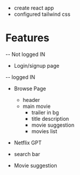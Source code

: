- create react app
- configured tailwind css


# Features
-- Not logged IN
- Login/signup page

-- logged IN
- Browse Page
   - header
   - main movie
     - trailer in bg
     - title description
     - movie suggestion
      - movies list

- Netflix GPT
 - search bar
 - Movie suggestion